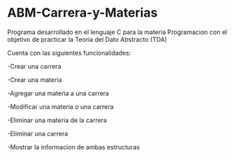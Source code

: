 # ABM-Carrera-y-Materias
Programa desarrollado en el lenguaje C para la materia Programacion con el objetivo de practicar la Teoria del Dato Abstracto (TDA) 

Cuenta con las siguientes funcionalidades:

-Crear una carrera

-Crear una materia

-Agregar una materia a una carrera

-Modificar una materia o una carrera

-Eliminar una materia de la carrera

-Eliminar una carrera

-Mostrar la informacion de ambas estructuras


